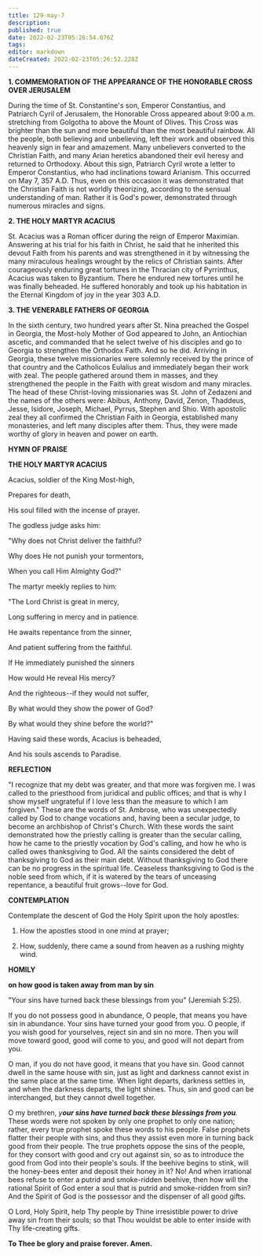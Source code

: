 ```yaml
---
title: 129-may-7
description: 
published: true
date: 2022-02-23T05:26:54.076Z
tags: 
editor: markdown
dateCreated: 2022-02-23T05:26:52.228Z
---
```



**1. COMMEMORATION OF THE APPEARANCE OF THE HONORABLE CROSS OVER JERUSALEM**

During the time of St. Constantine's son, Emperor Constantius, and Patriarch Cyril of Jerusalem, the Honorable Cross appeared about 9:00 a.m. stretching from Golgotha to above the Mount of Olives. This Cross was brighter than the sun and more beautiful than the most beautiful rainbow. All the people, both believing and unbelieving, left their work and observed this heavenly sign in fear and amazement. Many unbelievers converted to the Christian Faith, and many Arian heretics abandoned their evil heresy and returned to Orthodoxy. About this sign, Patriarch Cyril wrote a letter to Emperor Constantius, who had inclinations toward Arianism. This occurred on May 7, 357 A.D. Thus, even on this occasion it was demonstrated that the Christian Faith is not worldly theorizing, according to the sensual understanding of man. Rather it is God's power, demonstrated through numerous miracles and signs.

 **2. THE HOLY MARTYR ACACIUS**

St. Acacius was a Roman officer during the reign of Emperor Maximian. Answering at his trial for his faith in Christ, he said that he inherited this devout Faith from his parents and was strengthened in it by witnessing the many miraculous healings wrought by the relics of Christian saints. After courageously enduring great tortures in the Thracian city of Pyrrinthus, Acacius was taken to Byzantium. There he endured new tortures until he was finally beheaded. He suffered honorably and took up his habitation in the Eternal Kingdom of joy in the year 303 A.D.

 **3. THE VENERABLE FATHERS OF GEORGIA**

In the sixth century, two hundred years after St. Nina preached the Gospel in Georgia, the Most-holy Mother of God appeared to John, an Antiochian ascetic, and commanded that he select twelve of his disciples and go to Georgia to strengthen the Orthodox Faith. And so he did. Arriving in Georgia, these twelve missionaries were solemnly received by the prince of that country and the Catholicos Eulalius and immediately began their work with zeal. The people gathered around them in masses, and they strengthened the people in the Faith with great wisdom and many miracles. The head of these Christ-loving missionaries was St. John of Zedazeni and the names of the others were: Abibus, Anthony, David, Zenon, Thaddeus, Jesse, Isidore, Joseph, Michael, Pyrrus, Stephen and Shio. With apostolic zeal they all confirmed the Christian Faith in Georgia, established many monasteries, and left many disciples after them. Thus, they were made worthy of glory in heaven and power on earth.



**HYMN OF PRAISE**

**THE HOLY MARTYR ACACIUS**

Acacius, soldier of the King Most-high,

Prepares for death,

His soul filled with the incense of prayer.

The godless judge asks him:

"Why does not Christ deliver the faithful?

Why does He not punish your tormentors,

When you call Him Almighty God?"

The martyr meekly replies to him:

"The Lord Christ is great in mercy,

Long suffering in mercy and in patience.

He awaits repentance from the sinner,

And patient suffering from the faithful.

If He immediately punished the sinners

How would He reveal His mercy?

And the righteous--if they would not suffer,

By what would they show the power of God?

By what would they shine before the world?"

Having said these words, Acacius is beheaded,

And his souls ascends to Paradise.


 **REFLECTION**

"I recognize that my debt was greater, and that more was forgiven me. I was called to the priesthood from juridical and public offices; and that is why I show myself ungrateful if I love less than the measure to which I am forgiven." These are the words of St. Ambrose, who was unexpectedly called by God to change vocations and, having been a secular judge, to become an archbishop of Christ's Church. With these words the saint demonstrated how the priestly calling is greater than the secular calling, how he came to the priestly vocation by God's calling, and how he who is called owes thanksgiving to God. All the saints considered the debt of thanksgiving to God as their main debt. Without thanksgiving to God there can be no progress in the spiritual life. Ceaseless thanksgiving to God is the noble seed from which, if it is watered by the tears of unceasing repentance, a beautiful fruit grows--love for God.

**CONTEMPLATION**

Contemplate the descent of God the Holy Spirit upon the holy apostles:

1.  How the apostles stood in one mind at prayer;

1.  How, suddenly, there came a sound from heaven as a rushing mighty wind.



**HOMILY**

**on how good is taken away from man by sin**

"Your sins have turned back these blessings from you" (Jeremiah 5:25).

If you do not possess good in abundance, O people, that means you have sin in abundance. Your sins have turned your good from you. O people, if you wish good for yourselves, reject sin and sin no more. Then you will move toward good, good will come to you, and good will not depart from you.

O man, if you do not have good, it means that you have sin. Good cannot dwell in the same house with sin, just as light and darkness cannot exist in the same place at the same time. When light departs, darkness settles in, and when the darkness departs, the light shines. Thus, sin and good can be interchanged, but they cannot dwell together.

O my brethren, *y**our sins have turned back these blessings from you**.* These words were not spoken by only one prophet to only one nation; rather, every true prophet spoke these words to his people. False prophets flatter their people with sins, and thus they assist even more in turning back good from their people. The true prophets oppose the sins of the people, for they consort with good and cry out against sin, so as to introduce the good from God into their people's souls. If the beehive begins to stink, will the honey-bees enter and deposit their honey in it? No! And when irrational bees refuse to enter a putrid and smoke-ridden beehive, then how will the rational Spirit of God enter a soul that is putrid and smoke-ridden from sin? And the Spirit of God is the possessor and the dispenser of all good gifts.

O Lord, Holy Spirit, help Thy people by Thine irresistible power to drive away sin from their souls; so that Thou wouldst be able to enter inside with Thy life-creating gifts.

**To Thee be glory and praise forever. Amen.**

  
